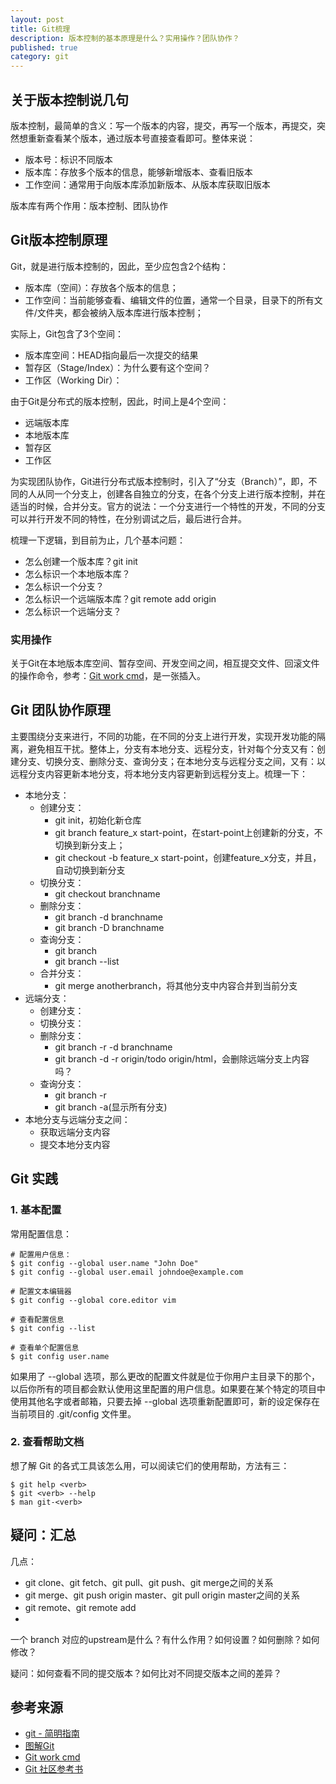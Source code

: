 ```yaml
---
layout: post
title: Git梳理
description: 版本控制的基本原理是什么？实用操作？团队协作？
published: true
category: git
---
```


## 关于版本控制说几句


版本控制，最简单的含义：写一个版本的内容，提交，再写一个版本，再提交，突然想重新查看某个版本，通过版本号直接查看即可。整体来说：

* 版本号：标识不同版本
* 版本库：存放多个版本的信息，能够新增版本、查看旧版本
* 工作空间：通常用于向版本库添加新版本、从版本库获取旧版本

版本库有两个作用：版本控制、团队协作

## Git版本控制原理


Git，就是进行版本控制的，因此，至少应包含2个结构：

* 版本库（空间）：存放各个版本的信息；
* 工作空间：当前能够查看、编辑文件的位置，通常一个目录，目录下的所有文件/文件夹，都会被纳入版本库进行版本控制；

实际上，Git包含了3个空间：

* 版本库空间：HEAD指向最后一次提交的结果
* 暂存区（Stage/Index）：为什么要有这个空间？
* 工作区（Working Dir）：


由于Git是分布式的版本控制，因此，时间上是4个空间：

* 远端版本库
* 本地版本库
* 暂存区
* 工作区


为实现团队协作，Git进行分布式版本控制时，引入了“分支（Branch）”，即，不同的人从同一个分支上，创建各自独立的分支，在各个分支上进行版本控制，并在适当的时候，合并分支。官方的说法：一个分支进行一个特性的开发，不同的分支可以并行开发不同的特性，在分别调试之后，最后进行合并。


梳理一下逻辑，到目前为止，几个基本问题：

* 怎么创建一个版本库？git init
* 怎么标识一个本地版本库？
* 怎么标识一个分支？
* 怎么标识一个远端版本库？git remote add origin <server>
* 怎么标识一个远端分支？



### 实用操作

关于Git在本地版本库空间、暂存空间、开发空间之间，相互提交文件、回滚文件的操作命令，参考：[Git work cmd]，是一张插入。







## Git 团队协作原理


主要围绕分支来进行，不同的功能，在不同的分支上进行开发，实现开发功能的隔离，避免相互干扰。整体上，分支有本地分支、远程分支，针对每个分支又有：创建分支、切换分支、删除分支、查询分支；在本地分支与远程分支之间，又有：以远程分支内容更新本地分支，将本地分支内容更新到远程分支上。梳理一下：

* 本地分支：
	* 创建分支：
		* git init，初始化新仓库
		* git branch feature_x start-point，在start-point上创建新的分支，不切换到新分支上；
		* git checkout -b feature_x start-point，创建feature_x分支，并且，自动切换到新分支
	* 切换分支：
		* git checkout branchname
	* 删除分支：
		* git branch -d branchname
		* git branch -D branchname
	* 查询分支：
		* git branch
		* git branch --list
	* 合并分支：
		* git merge anotherbranch，将其他分支中内容合并到当前分支
* 远端分支：
	* 创建分支：
	* 切换分支：
	* 删除分支：
		* git branch -r -d branchname
		* git branch -d -r origin/todo origin/html，会删除远端分支上内容吗？
	* 查询分支：
		* git branch -r
		* git branch -a(显示所有分支)
* 本地分支与远端分支之间：
	* 获取远端分支内容
	* 提交本地分支内容




## Git 实践


### 1. 基本配置

常用配置信息：

	# 配置用户信息：
	$ git config --global user.name "John Doe"
	$ git config --global user.email johndoe@example.com
	
	# 配置文本编辑器
	$ git config --global core.editor vim
	
	# 查看配置信息
	$ git config --list
	
	# 查看单个配置信息
	$ git config user.name

如果用了 --global 选项，那么更改的配置文件就是位于你用户主目录下的那个，以后你所有的项目都会默认使用这里配置的用户信息。如果要在某个特定的项目中使用其他名字或者邮箱，只要去掉 --global 选项重新配置即可，新的设定保存在当前项目的 .git/config 文件里。

### 2. 查看帮助文档

想了解 Git 的各式工具该怎么用，可以阅读它们的使用帮助，方法有三：

	$ git help <verb>
	$ git <verb> --help
	$ man git-<verb>




## 疑问：汇总

几点：

* git clone、git fetch、git pull、git push、git merge之间的关系
* git merge、git push origin master、git pull origin master之间的关系
* git remote、git remote add
* 


一个 branch 对应的upstream是什么？有什么作用？如何设置？如何删除？如何修改？




疑问：如何查看不同的提交版本？如何比对不同提交版本之间的差异？














## 参考来源

* [git - 简明指南]
* [图解Git]
* [Git work cmd]
* [Git 社区参考书]












[git - 简明指南]:			http://rogerdudler.github.io/git-guide/index.zh.html
[图解Git]:					http://marklodato.github.io/visual-git-guide/index-zh-cn.html
[Git work cmd]:				https://www.lucidchart.com/documents/view/a53dfe33-3535-469c-a363-b9d49e78eeb6
[Git 社区参考书]:				http://git-scm.com/book/zh/v1







[NingG]:    http://ningg.github.com  "NingG"










